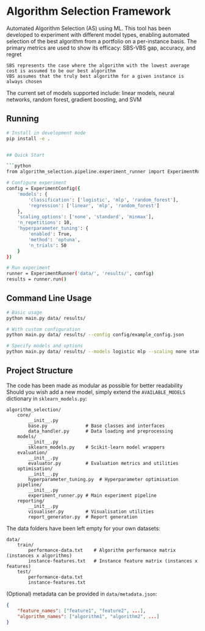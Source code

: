 # Algorithm Selection Framework

Automated Algorithm Selection (AS) using ML. This tool has been developed to experiment with different model types, enabling automated selection of the best algorithm from a portfolio on a per-instance basis. The primary metrics are used to show its efficacy: SBS-VBS gap, accuracy, and regret

    SBS represents the case where the algorithm with the lowest average cost is assumed to be our best algorithm
    VBS assumes that the truly best algorithm for a given instance is always chosen

The current set of models supported include: linear models, neural networks, random forest, gradient boosting, and SVM

## Running

```bash
# Install in development mode
pip install -e .


## Quick Start

```python
from algorithm_selection.pipeline.experiment_runner import ExperimentRunner, ExperimentConfig

# Configure experiment
config = ExperimentConfig({
    'models': {
        'classification': ['logistic', 'mlp', 'random_forest'],
        'regression': ['linear', 'mlp', 'random_forest']
    },
    'scaling_options': ['none', 'standard', 'minmax'],
    'n_repetitions': 10,
    'hyperparameter_tuning': {
        'enabled': True,
        'method': 'optuna',
        'n_trials': 50
    }
})

# Run experiment
runner = ExperimentRunner('data/', 'results/', config)
results = runner.run()
```

## Command Line Usage

```bash
# Basic usage
python main.py data/ results/

# With custom configuration
python main.py data/ results/ --config config/example_config.json

# Specify models and options
python main.py data/ results/ --models logistic mlp --scaling none standard --repetitions 5
```

## Project Structure

The code has been made as modular as possible for better readability
Should you wish add a new model, simply extend the `AVAILABLE_MODELS` dictionary in `sklearn_models.py`:

```
algorithm_selection/
    core/
        __init__.py
        base.py              # Base classes and interfaces
        data_handler.py      # Data loading and preprocessing
    models/
        __init__.py
        sklearn_models.py    # Scikit-learn model wrappers
    evaluation/
        __init__.py
        evaluator.py         # Evaluation metrics and utilities
    optimisation/
        __init__.py
        hyperparameter_tuning.py  # Hyperparameter optimisation
    pipeline/
        __init__.py
        experiment_runner.py # Main experiment pipeline
    reporting/
        __init__.py
        visualiser.py        # Visualisation utilities
        report_generator.py  # Report generation
```

The data folders have been left empty for your own datasets:

```
data/
    train/
        performance-data.txt    # Algorithm performance matrix (instances x algorithms)
        instance-features.txt   # Instance feature matrix (instances x features)
    test/
        performance-data.txt
        instance-features.txt
```

(Optional) metadata can be provided in `data/metadata.json`:

```json
{
    "feature_names": ["feature1", "feature2", ...],
    "algorithm_names": ["algorithm1", "algorithm2", ...]
}
```